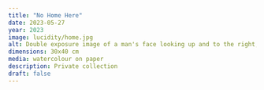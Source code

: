 ```yaml
---
title: "No Home Here"
date: 2023-05-27
year: 2023
image: lucidity/home.jpg
alt: Double exposure image of a man's face looking up and to the right, and thoughtfully down and to the left
dimensions: 30x40 cm
media: watercolour on paper
description: Private collection
draft: false
---
```


